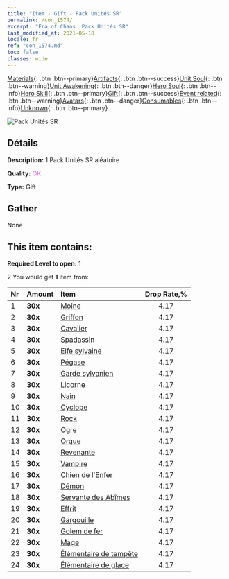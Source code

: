 ```yaml
---
title: "Item - Gift - Pack Unités SR"
permalink: /con_1574/
excerpt: "Era of Chaos  Pack Unités SR"
last_modified_at: 2021-05-18
locale: fr
ref: "con_1574.md"
toc: false
classes: wide
---
```

 [Materials](/ItemsFR/){: .btn .btn--primary}[Artifacts](/ItemsFR/Artifacts/){: .btn .btn--success}[Unit Soul](/ItemsFR/UnitSoul/){: .btn .btn--warning}[Unit Awakening](/ItemsFR/UnitAwakening/){: .btn .btn--danger}[Hero Soul](/ItemsFR/HeroSoul/){: .btn .btn--info}[Hero Skill](/ItemsFR/HeroSkill/){: .btn .btn--primary}[Gift](/ItemsFR/Gift/){: .btn .btn--success}[Event related](/ItemsFR/Events/){: .btn .btn--warning}[Avatars](/ItemsFR/Avatars/){: .btn .btn--danger}[Consumables](/ItemsFR/Consumables/){: .btn .btn--info}[Unknown](/ItemsFR/Unknown/){: .btn .btn--primary}

 ![Pack Unités SR](/images/t/i_907190.png)

## Détails
 **Description:** 1 Pack Unités SR aléatoire

 **Quality:** <span style="color: #DA70D6">OK</span>

 **Type:** Gift

## Gather

  None

## This item contains:

 **Required Level to open:** 1

 2 You would get **1** item  from:

  | Nr | Amount |     Item    | Drop Rate,% |
  |:---|:-------|:------------|:---------:|
  | 1 |  **30x** | [Moine](/ItemsFR/unt_194/) | 4.17 | 
  | 2 |  **30x** | [Griffon](/ItemsFR/unt_192/) | 4.17 | 
  | 3 |  **30x** | [Cavalier ](/ItemsFR/unt_195/) | 4.17 | 
  | 4 |  **30x** | [Spadassin](/ItemsFR/unt_193/) | 4.17 | 
  | 5 |  **30x** | [Elfe sylvaine](/ItemsFR/unt_201/) | 4.17 | 
  | 6 |  **30x** | [Pégase](/ItemsFR/unt_202/) | 4.17 | 
  | 7 |  **30x** | [Garde sylvanien](/ItemsFR/unt_203/) | 4.17 | 
  | 8 |  **30x** | [Licorne](/ItemsFR/unt_204/) | 4.17 | 
  | 9 |  **30x** | [Nain](/ItemsFR/unt_200/) | 4.17 | 
  | 10 |  **30x** | [Cyclope](/ItemsFR/unt_222/) | 4.17 | 
  | 11 |  **30x** | [Rock](/ItemsFR/unt_221/) | 4.17 | 
  | 12 |  **30x** | [Ogre](/ItemsFR/unt_220/) | 4.17 | 
  | 13 |  **30x** | [Orque](/ItemsFR/unt_219/) | 4.17 | 
  | 14 |  **30x** | [Revenante](/ItemsFR/unt_210/) | 4.17 | 
  | 15 |  **30x** | [Vampire](/ItemsFR/unt_211/) | 4.17 | 
  | 16 |  **30x** | [Chien de l'Enfer](/ItemsFR/unt_228/) | 4.17 | 
  | 17 |  **30x** | [Démon](/ItemsFR/unt_229/) | 4.17 | 
  | 18 |  **30x** | [Servante des Abîmes](/ItemsFR/unt_230/) | 4.17 | 
  | 19 |  **30x** | [Effrit](/ItemsFR/unt_231/) | 4.17 | 
  | 20 |  **30x** | [Gargouille](/ItemsFR/unt_236/) | 4.17 | 
  | 21 |  **30x** | [Golem de fer](/ItemsFR/unt_237/) | 4.17 | 
  | 22 |  **30x** | [Mage](/ItemsFR/unt_238/) | 4.17 | 
  | 23 |  **30x** | [Élémentaire de tempête](/ItemsFR/unt_263/) | 4.17 | 
  | 24 |  **30x** | [Élémentaire de glace](/ItemsFR/unt_264/) | 4.17 | 
